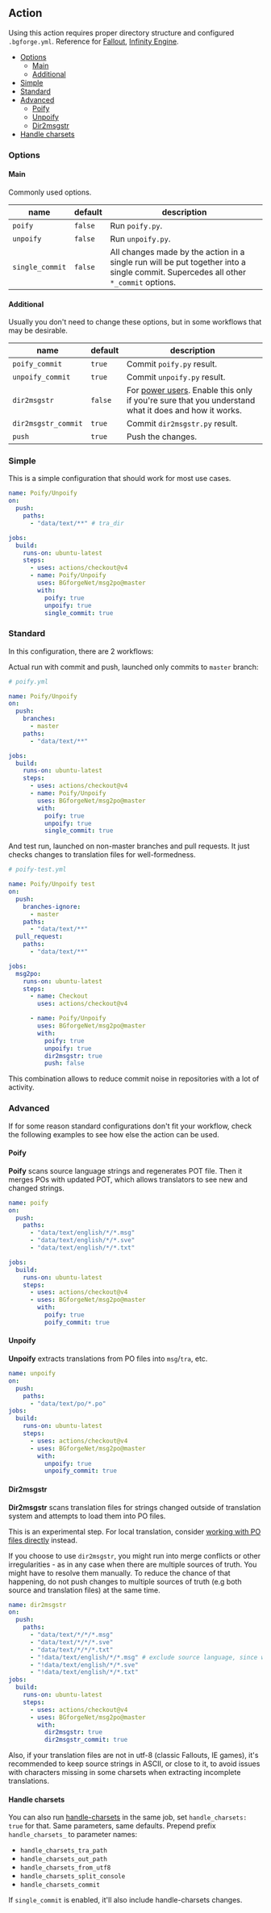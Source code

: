 ## Action

Using this action requires proper directory structure and configured `.bgforge.yml`. Reference for [Fallout](https://forums.bgforge.net/viewtopic.php?f=9&t=331), [Infinity Engine](https://forums.bgforge.net/viewtopic.php?f=9&t=26).

- [Options](#options)
  - [Main](#main)
  - [Additional](#additional)
- [Simple](#simple)
- [Standard](#standard)
- [Advanced](#advanced)
  - [Poify](#poify)
  - [Unpoify](#unpoify)
  - [Dir2msgstr](#dir2msgstr)
- [Handle charsets](#handle-charsets)

### Options

#### Main

Commonly used options.

| name            | default | description                                                                                                                        |
| --------------- | ------- | ---------------------------------------------------------------------------------------------------------------------------------- |
| `poify`         | `false` | Run `poify.py`.                                                                                                                    |
| `unpoify`       | `false` | Run `unpoify.py`.                                                                                                                  |
| `single_commit` | `false` | All changes made by the action in a single run will be put together into a single commit. Supercedes all other `*_commit` options. |

#### Additional

Usually you don't need to change these options, but in some workflows that may be desirable.

| name                | default | description                                                                                                        |
| ------------------- | ------- | ------------------------------------------------------------------------------------------------------------------ |
| `poify_commit`      | `true`  | Commit `poify.py` result.                                                                                          |
| `unpoify_commit`    | `true`  | Commit `unpoify.py` result.                                                                                        |
| `dir2msgstr`        | `false` | For [power users](#dir2msgstr). Enable this only if you're sure that you understand what it does and how it works. |
| `dir2msgstr_commit` | `true`  | Commit `dir2msgstr.py` result.                                                                                     |
| `push`              | `true`  | Push the changes.                                                                                                  |

### Simple

This is a simple configuration that should work for most use cases.

```yaml
name: Poify/Unpoify
on:
  push:
    paths:
      - "data/text/**" # tra_dir

jobs:
  build:
    runs-on: ubuntu-latest
    steps:
      - uses: actions/checkout@v4
      - name: Poify/Unpoify
        uses: BGforgeNet/msg2po@master
        with:
          poify: true
          unpoify: true
          single_commit: true
```

### Standard

In this configuration, there are 2 workflows:

Actual run with commit and push, launched only commits to `master` branch:

```yaml
# poify.yml

name: Poify/Unpoify
on:
  push:
    branches:
      - master
    paths:
      - "data/text/**"

jobs:
  build:
    runs-on: ubuntu-latest
    steps:
      - uses: actions/checkout@v4
      - name: Poify/Unpoify
        uses: BGforgeNet/msg2po@master
        with:
          poify: true
          unpoify: true
          single_commit: true
```

And test run, launched on non-master branches and pull requests. It just checks changes to translation files for well-formedness.

```yaml
# poify-test.yml

name: Poify/Unpoify test
on:
  push:
    branches-ignore:
      - master
    paths:
      - "data/text/**"
  pull_request:
    paths:
      - "data/text/**"

jobs:
  msg2po:
    runs-on: ubuntu-latest
    steps:
      - name: Checkout
        uses: actions/checkout@v4

      - name: Poify/Unpoify
        uses: BGforgeNet/msg2po@master
        with:
          poify: true
          unpoify: true
          dir2msgstr: true
          push: false
```

This combination allows to reduce commit noise in repositories with a lot of activity.

### Advanced

If for some reason standard configurations don't fit your workflow, check the following examples to see how else the action can be used.

#### Poify

**Poify** scans source language strings and regenerates POT file. Then it merges POs with updated POT, which allows translators to see new and changed strings.

```yaml
name: poify
on:
  push:
    paths:
      - "data/text/english/*/*.msg"
      - "data/text/english/*/*.sve"
      - "data/text/english/*/*.txt"

jobs:
  build:
    runs-on: ubuntu-latest
    steps:
      - uses: actions/checkout@v4
      - uses: BGforgeNet/msg2po@master
        with:
          poify: true
          poify_commit: true
```

#### Unpoify

**Unpoify** extracts translations from PO files into `msg`/`tra`, etc.

```yaml
name: unpoify
on:
  push:
    paths:
      - "data/text/po/*.po"
jobs:
  build:
    runs-on: ubuntu-latest
    steps:
      - uses: actions/checkout@v4
      - uses: BGforgeNet/msg2po@master
        with:
          unpoify: true
          unpoify_commit: true
```

#### Dir2msgstr

**Dir2msgstr** scans translation files for strings changed outside of translation system and attempts to load them into PO files.

This is an experimental step. For local translation, consider [working with PO files directly](https://forums.bgforge.net/viewtopic.php?f=9&t=404) instead.

If you choose to use `dir2msgstr`, you might run into merge conflicts or other irregularities - as in any case when there are multiple sources of truth. You might have to resolve them manually.
To reduce the chance of that happening, do not push changes to multiple sources of truth (e.g both source and translation files) at the same time.

```yaml
name: dir2msgstr
on:
  push:
    paths:
      - "data/text/*/*/*.msg"
      - "data/text/*/*/*.sve"
      - "data/text/*/*/*.txt"
      - "!data/text/english/*/*.msg" # exclude source language, since we don't need to update POs in that case
      - "!data/text/english/*/*.sve"
      - "!data/text/english/*/*.txt"
jobs:
  build:
    runs-on: ubuntu-latest
    steps:
      - uses: actions/checkout@v4
      - uses: BGforgeNet/msg2po@master
        with:
          dir2msgstr: true
          dir2msgstr_commit: true
```

Also, if your translation files are not in utf-8 (classic Fallouts, IE games), it's recommended to keep source strings in ASCII, or close to it, to avoid issues with characters missing in some charsets when extracting incomplete translations.

#### Handle charsets

You can also run [handle-charsets](https://github.com/BGforgeNet/handle-charsets) in the same job, set `handle_charsets: true` for that. Same parameters, same defaults. Prepend prefix `handle_charsets_` to parameter names:

- `handle_charsets_tra_path`
- `handle_charsets_out_path`
- `handle_charsets_from_utf8`
- `handle_charsets_split_console`
- `handle_charsets_commit`

If `single_commit` is enabled, it'll also include handle-charsets changes.
